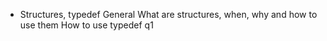  - Structures, typedef
General
What are structures, when, why and how to use them
How to use typedef
q1
